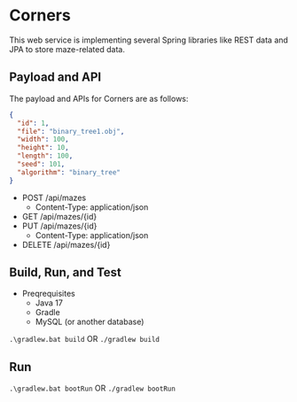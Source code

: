 # Corners

This web service is implementing several Spring libraries like REST data and JPA to store maze-related data.

## Payload and API

The payload and APIs for Corners are as follows:

```json
{
  "id": 1,
  "file": "binary_tree1.obj",
  "width": 100,
  "height": 10,
  "length": 100,
  "seed": 101,
  "algorithm": "binary_tree"
}
```

  * POST /api/mazes
    * Content-Type: application/json
  * GET /api/mazes/{id}
  * PUT /api/mazes/{id}
    * Content-Type: application/json
  * DELETE /api/mazes/{id}

## Build, Run, and Test
  * Preqrequisites
    - Java 17
    - Gradle
    - MySQL (or another database)

`.\gradlew.bat build` OR `./gradlew build`

## Run

`.\gradlew.bat bootRun` OR `./gradlew bootRun`

